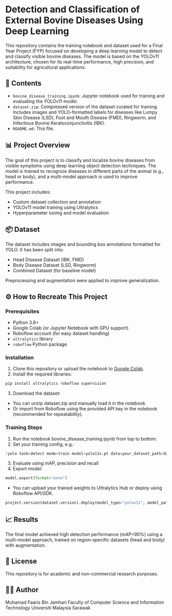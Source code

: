 # Detection and Classification of External Bovine Diseases Using Deep Learning

This repository contains the training notebook and dataset used for a Final Year Project (FYP) focused on developing a deep learning model to detect and classify visible bovine diseases. The model is based on the YOLOv11 architecture, chosen for its real-time performance, high precision, and suitability for agricultural applications.

## 📁 Contents

- `bovine_disease_training.ipynb`: Jupyter notebook used for training and evaluating the YOLOv11 model.
- `dataset.zip`: Compressed version of the dataset curated for training. Includes images and YOLO-formatted labels for diseases like Lumpy Skin Disease (LSD), Foot and Mouth Disease (FMD), Ringworm, and Infectious Bovine Keratoconjunctivitis (IBK).
- `README.md`: This file.

## 📊 Project Overview

The goal of this project is to classify and localize bovine diseases from visible symptoms using deep learning object detection techniques. The model is trained to recognize diseases in different parts of the animal (e.g., head or body), and a multi-model approach is used to improve performance.

This project includes:
- Custom dataset collection and annotation
- YOLOv11 model training using Ultralytics
- Hyperparameter tuning and model evaluation

## 📦 Dataset

The dataset includes images and bounding box annotations formatted for YOLO. It has been split into:
- Head Disease Dataset (IBK, FMD)
- Body Disease Dataset (LSD, Ringworm)
- Combined Dataset (for baseline model)

Preprocessing and augmentation were applied to improve generalization.

## ⚙️ How to Recreate This Project

### Prerequisites

- Python 3.8+
- Google Colab (or Jupyter Notebook with GPU support)
- Roboflow account (for easy dataset handling)
- `ultralytics` library
- `roboflow` Python package

### Installation

1. Clone this repository or upload the notebook to [Google Colab](https://colab.research.google.com).
2. Install the required libraries:

```bash
pip install ultralytics roboflow supervision
```

3. Download the dataset:
- You can unzip dataset.zip and manually load it in the notebook.
- Or import from Roboflow using the provided API key in the notebook (recommended for repeatability).

### Training Steps
1. Run the notebook bovine_disease_training.ipynb from top to bottom.
2. Set your training config, e.g.:
```Python
!yolo task=detect mode=train model=yolo11s.pt data=your_dataset_path/data.yaml epochs=100 imgsz=640 optimizer=AdamW cos_lr=True patience=10
```
3. Evaluate using mAP, precision and recall
4. Export model:
```Python
model.export(format="onnx")
```
- You can upload your trained weights to Ultralytics Hub or deploy using Roboflow API/SDK.
```Python
project.version(dataset.version).deploy(model_type="yolov11", model_path=f"{HOME}/runs/detect/train/")
```
## 📈 Results
The final model achieved high detection performance (mAP>90%) using a multi-model approach, trained on region-specific datasets (head and body) with augmentation.

## 📜 License
This repository is for academic and non-commercial research purposes.

## 🙋‍♂️ Author
Muhamad Faaris Bin Jamhari
Faculty of Computer Science and Information Technology
Universiti Malaysia Sarawak
